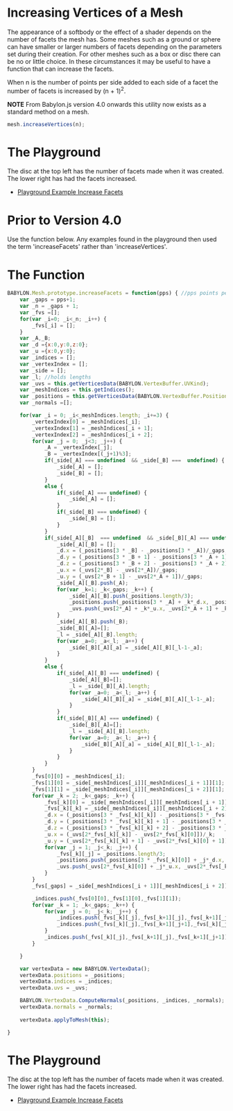# Increasing Vertices of a Mesh

The appearance of a softbody or the effect of a shader depends on the number of facets the mesh has. Some meshes 
such as a ground or sphere can have smaller or larger numbers of facets depending on the parameters set during their 
creation. For other meshes such as a box or disc there can be no or little choice. In these circumstances it may 
be useful to have a function that can increase the facets.

When n is the number of points per side added to each side of a facet the number of facets is increased by (n + 1)<sup>2</sup>.

**NOTE** From Babylon.js version 4.0 onwards this utility now exists as a standard method on a mesh.

```javascript
mesh.increaseVertices(n);
```

# The Playground

The disc at the top left has the number of facets made when it was created. The lower right has had the facets increased.

* [Playground Example Increase Facets](https://www.babylonjs-playground.com/#5ITGBA#1)

# Prior to Version 4.0

Use the function below. Any examples found in the playground then used the term 'increaseFacets' rather than 'increaseVertices'.

# The Function

```javascript
BABYLON.Mesh.prototype.increaseFacets = function(pps) { //pps points per side        
    var _gaps = pps+1;
    var _n = _gaps + 1;
    var _fvs =[];
    for(var _i=0; _i<_n; _i++) {
        _fvs[_i] = [];
    }    
    var _A,_B;
    var _d ={x:0,y:0,z:0};
    var _u ={x:0,y:0};
    var _indices = [];
    var _vertexIndex = [];
    var _side = [];
	var _l; //holds lengths
    var _uvs = this.getVerticesData(BABYLON.VertexBuffer.UVKind);
    var _meshIndices = this.getIndices();
    var _positions = this.getVerticesData(BABYLON.VertexBuffer.PositionKind);    
    var _normals =[];    

    for(var _i = 0; _i<_meshIndices.length; _i+=3) {
        _vertexIndex[0] = _meshIndices[_i];
        _vertexIndex[1] = _meshIndices[_i + 1];
        _vertexIndex[2] = _meshIndices[_i + 2];        
        for(var _j = 0; _j<3; _j++) {
            _A = _vertexIndex[_j];
            _B = _vertexIndex[(_j+1)%3];        
            if(_side[_A] === undefined  && _side[_B] ===  undefined) {            
                _side[_A] = [];
                _side[_B] = [];            
            }
            else {
                if(_side[_A] === undefined) {                    
                    _side[_A] = [];
                }
                if(_side[_B] === undefined) {                    
                    _side[_B] = [];                                
                }
            }
            if(_side[_A][_B]  === undefined  && _side[_B][_A] === undefined) {            
                _side[_A][_B] = [];
                _d.x = (_positions[3 * _B] - _positions[3 * _A])/_gaps;
                _d.y = (_positions[3 * _B + 1] - _positions[3 * _A + 1])/_gaps;
                _d.z = (_positions[3 * _B + 2] - _positions[3 * _A + 2])/_gaps;
                _u.x = (_uvs[2*_B] - _uvs[2*_A])/_gaps;
                _u.y = (_uvs[2*_B + 1] - _uvs[2*_A + 1])/_gaps;
                _side[_A][_B].push(_A);                
                for(var _k=1; _k<_gaps; _k++) {                
                    _side[_A][_B].push(_positions.length/3);                
                    _positions.push(_positions[3 * _A] + _k*_d.x, _positions[3 * _A + 1] + _k*_d.y, _positions[3 * _A + 2] + _k*_d.z);
                    _uvs.push(_uvs[2*_A] + _k*_u.x, _uvs[2*_A + 1] + _k*_u.y);
                }                
                _side[_A][_B].push(_B);
                _side[_B][_A]=[];
                _l = _side[_A][_B].length;
                for(var _a=0; _a<_l; _a++) {
                    _side[_B][_A][_a] = _side[_A][_B][_l-1-_a];
                }
            }
            else {
                if(_side[_A][_B] === undefined) {            
                    _side[_A][_B]=[];
                    _l = _side[_B][_A].length;
                    for(var _a=0; _a<_l; _a++) {
                        _side[_A][_B][_a] = _side[_B][_A][_l-1-_a];
                    }
                }
                if(_side[_B][_A] === undefined) {            
                    _side[_B][_A]=[];                
                    _l = _side[_A][_B].length;
                    for(var _a=0; _a<_l; _a++) {
                        _side[_B][_A][_a] = _side[_A][_B][_l-1-_a];
                    }
                }
            }                    
        }    
        _fvs[0][0] = _meshIndices[_i];
        _fvs[1][0] = _side[_meshIndices[_i]][_meshIndices[_i + 1]][1];
        _fvs[1][1] = _side[_meshIndices[_i]][_meshIndices[_i + 2]][1];        
        for(var _k = 2; _k<_gaps; _k++) {
            _fvs[_k][0] = _side[_meshIndices[_i]][_meshIndices[_i + 1]][_k];
            _fvs[_k][_k] = _side[_meshIndices[_i]][_meshIndices[_i + 2]][_k];        
            _d.x = (_positions[3 * _fvs[_k][_k]] - _positions[3 * _fvs[_k][0]])/_k;
            _d.y = (_positions[3 * _fvs[_k][_k] + 1] - _positions[3 * _fvs[_k][0] + 1])/_k;
            _d.z = (_positions[3 * _fvs[_k][_k] + 2] - _positions[3 * _fvs[_k][0] + 2])/_k;
            _u.x = (_uvs[2*_fvs[_k][_k]] - _uvs[2*_fvs[_k][0]])/_k;
            _u.y = (_uvs[2*_fvs[_k][_k] + 1] - _uvs[2*_fvs[_k][0] + 1])/_k;
            for(var _j = 1; _j<_k; _j++) {                
                _fvs[_k][_j] = _positions.length/3;                
                _positions.push(_positions[3 * _fvs[_k][0]] + _j*_d.x, _positions[3 * _fvs[_k][0] + 1] + _j*_d.y, _positions[3 * _fvs[_k][0] + 2] + _j*_d.z);
                _uvs.push(_uvs[2*_fvs[_k][0]] + _j*_u.x, _uvs[2*_fvs[_k][0] + 1] + _j*_u.y);
            }        
        }
        _fvs[_gaps] = _side[_meshIndices[_i + 1]][_meshIndices[_i + 2]];

        _indices.push(_fvs[0][0],_fvs[1][0],_fvs[1][1]);
        for(var _k = 1; _k<_gaps; _k++) {
            for(var _j = 0; _j<_k; _j++) {            
                _indices.push(_fvs[_k][_j],_fvs[_k+1][_j],_fvs[_k+1][_j+1]);
                _indices.push(_fvs[_k][_j],_fvs[_k+1][_j+1],_fvs[_k][_j+1]);
            }        
            _indices.push(_fvs[_k][_j],_fvs[_k+1][_j],_fvs[_k+1][_j+1]);
        }

    }                            

    var vertexData = new BABYLON.VertexData();
    vertexData.positions = _positions;
    vertexData.indices = _indices;
    vertexData.uvs = _uvs;

    BABYLON.VertexData.ComputeNormals(_positions, _indices, _normals);
    vertexData.normals = _normals;
	
    vertexData.applyToMesh(this);

}
```

# The Playground

The disc at the top left has the number of facets made when it was created. The lower right has had the facets increased.

* [Playground Example Increase Facets](https://www.babylonjs-playground.com/#2322Y7#14)


 

